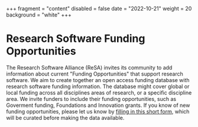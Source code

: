 +++
fragment = "content"
disabled = false
date = "2022-10-21"
weight = 20
background = "white"
+++

# Research Software Funding Opportunities

The Research Software Alliance (ReSA) invites its community to add information about current "Funding Opportunities" that support research software.
We aim to create together an open access funding database with research software funding information. The database might cover global or local funding across all disciplines areas of research, or a specific discipline area. We invite funders to include their funding opportunities, such as Goverment funding, Foundations and Innovation grants. If you know of new funding opportunities, please let us know by [filling in this short form](https://forms.gle/r4Jw4swUd1SXigZc9), which will be curated before making the data available. 
